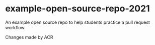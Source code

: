 # example-open-source-repo-2021

An example open source repo to help students practice a pull request workflow.

Changes made by ACR
